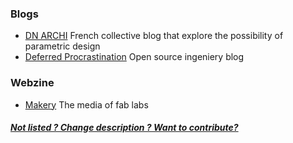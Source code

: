 ### Blogs 

* [DN ARCHI](http://dnarchi.fr) French collective blog that explore the possibility of parametric design 
* [Deferred Procrastination](http://www.deferredprocrastination.co.uk) Open source ingeniery blog

### Webzine 

* [Makery](http://www.makery.info) The media of fab labs

##### [Not listed ? Change description ? Want to contribute?](/not-listed.md) 

